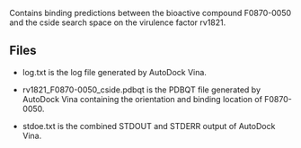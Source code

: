 Contains binding predictions between the bioactive compound F0870-0050 and the cside search space on the virulence factor rv1821.

## Files

- log.txt is the log file generated by AutoDock Vina.

- rv1821_F0870-0050_cside.pdbqt is the PDBQT file generated by AutoDock Vina containing the orientation and binding location of F0870-0050.

- stdoe.txt is the combined STDOUT and STDERR output of AutoDock Vina.

